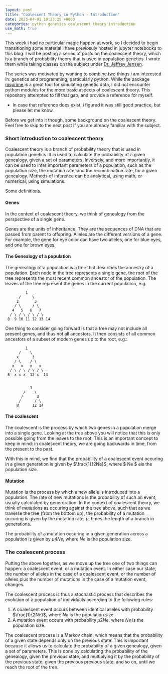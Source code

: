 ```yaml
---
layout: post
title: "Coalescent Theory in Python - Introduction"
date: 2023-04-01 10:23:29 +0000
categories: python genetics coalescent theory introduction
use_math: true
---
```


This week i had no particular magic happen at work, so I decided to begin transitioning some material i have previosuly hosted in jupyter notebooks to this blog. I will be posting a series of posts on the coalescent theory, which is a branch of probability theory that is used in population genetics. I wrote them while taking classes on the subject under [Dr. Jeffrey Jensen](http://jjensenlab.org/).

The series was motivated by wanting to combine two things i am interested in: genetics and programming, particularly python. While the package [msprime](https://msprime.readthedocs.io/en/stable/) is a great tool for simulating genetic data, I did not encounter python modules for the more basic aspects of coalescent theory. This repository attempted to fill that gap, and provide a reference for myself.

- In case that reference does exist, i figured it was still good practice, but please let me know.

Before we get into it though, some background on the coalescent theory. Feel free to skip to the next post if you are already familiar with the subject.

### Short introduction to coalescent theory

Coalescent theory is a branch of probability theory that is used in population genetics. It is used to calculate the probability of a given genealogy, given a set of parameters. Inversely, and more importantly, it can be used to infer important parameters of a population, such as the population size, the mutation rate, and the recombination rate, for a given genealogy. Methods of inference can be analytical, using math, or numerical, using simulations.

Some definitions.

#### Genes

In the context of coalescent theory, we think of genealogy from the perspective of a single gene.

Genes are the units of inheritance. They are the sequences of DNA that are passed from parent to offspring. Alleles are the different versions of a gene. For example, the gene for eye color can have two alleles, one for blue eyes, and one for brown eyes.

#### The Genealogy of a population

The genealogy of a population is a tree that describes the ancestry of a population. Each node in the tree represents a single gene, the root of the tree represents the most recent common ancestor of the population. The leaves of the tree represent the genes in the current population, e.g.

```
         1
      /     \
     2       3
    / \     / \
   4   5   6   7
  / \ / \ / \ / \
 8  9 10 11 12 13 14
```

One thing to consider going forward is that a tree may not include all present genes, and thus not all ancestors. It then consists of all common ancestors of a subset of modern genes up to the root, e.g.:

```
         1
      /    \
     x      3
    / \    / \
   x   x   x   x
  / \ / \ / \ / \
 8  x x x  12 x  14


           1
        /    \
       /      3
      /      / \
     8      12 14
```

#### The coalescent

The coalescent is the process by which two genes in a population merge into a single gene. Looking at the tree above you will notice that this is only possible going from the leaves to the root. This is an important concept to keep in mind: in coalescent theory, we are going backwards in time, from the present to the past.

With this in mind, we find that the probability of a coalescent event occuring in a given generation is given by $\frac{1}{2Ne}$, where $ Ne $ eis the population size.

#### Mutation

Mutation is the process by which a new allele is introduced into a population. The rate of new mutations is the probability of such an event, usually calculated by genereration. In the context of coalescent theory, we think of mutations as occuring against the tree above, such that as we traverse the tree (from the bottom up), the probability of a mutation occuring is given by the mutation rate, $\mu$, times the length of a branch in generations.

The probability of a mutation occuring in a given generation across a population is given by $\mu4Ne$, where $Ne$ is the population size.

### The coalescent process

Putting the above together, as we move up the tree one of two things can happen: a coalescent event, or a mutation event. In either case our state, the number of alleles in the case of a coalescent event, or the number of alleles plus the number of mutations in the case of a mutation event, changes.

The coalescent process is thus a stochastic process that describes the evolution of a population of individuals according to the following rules:

1. A coalescent event occurs between identical alleles with probability $\frac{1}{2Ne}$, where $Ne$ is the population size.
2. A mutation event occurs with probability $\mu2Ne$, where $Ne$ is the population size.

The coalescent process is a Markov chain, which means that the probability of a given state depends only on the previous state. This is important because it allows us to calculate the probability of a given genealogy, given a set of parameters. This is done by calculating the probability of the genealogy, given the previous state, and multiplying it by the probability of the previous state, given the previous previous state, and so on, until we reach the root of the tree.
